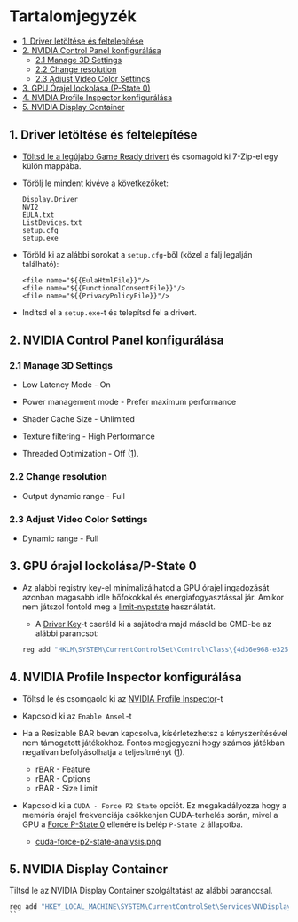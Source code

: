 # Tartalomjegyzék

- [1. Driver letöltése és feltelepítése](#1-driver-letöltése-és-feltelepítése)
- [2. NVIDIA Control Panel konfigurálása](#2-nvidia-control-panel-konfigurálása) 
    - [2.1 Manage 3D Settings](#21-manage-3d-settings)
    - [2.2 Change resolution](#22-change-resolution)
    - [2.3 Adjust Video Color Settings](#23-adjust-video-color-settings)
- [3. GPU Órajel lockolása (P-State 0)](#3-gpu-órajel-lockolásap-state-0)
- [4. NVIDIA Profile Inspector konfigurálása](#4-nvidia-profile-inspector-konfigurálása)
- [5. NVIDIA Display Container](#5-nvidia-display-container)   

## 1. Driver letöltése és feltelepítése

- [Töltsd le a legújabb Game Ready drivert](https://www.nvidia.com/en-us/drivers/) és csomagold ki 7-Zip-el egy külön mappába.

- Törölj le mindent kivéve a következőket:

   ```
   Display.Driver
   NVI2
   EULA.txt
   ListDevices.txt
   setup.cfg
   setup.exe
   ```

- Töröld ki az alábbi sorokat a ``setup.cfg``-ből (közel a fálj legalján található):

   ``` 
   <file name="${{EulaHtmlFile}}"/>
   <file name="${{FunctionalConsentFile}}"/>
   <file name="${{PrivacyPolicyFile}}"/>
   ```

- Indítsd el a ``setup.exe``-t és telepítsd fel a drivert.


## 2. NVIDIA Control Panel konfigurálása

### 2.1 Manage 3D Settings

- Low Latency Mode - On

- Power management mode - Prefer maximum performance

- Shader Cache Size - Unlimited

- Texture filtering - High Performance

- Threaded Optimization - Off ([1](https://tweakguides.pcgamingwiki.com/NVFORCE_8.html)).

### 2.2 Change resolution

- Output dynamic range - Full

### 2.3 Adjust Video Color Settings

- Dynamic range - Full

## 3. GPU órajel lockolása/P-State 0

- Az alábbi registry key-el minimalizálhatod a GPU órajel ingadozását azonban magasabb idle hőfokokkal és energiafogyasztással jár. Amikor nem játszol fontold meg a [limit-nvpstate](https://github.com/valleyofdoom/limit-nvpstate) használatát.

  - A [Driver Key](/media/find-driver-key-example.png)-t cseréld ki a sajátodra majd másold be CMD-be az alábbi parancsot:

  ```bat
  reg add "HKLM\SYSTEM\CurrentControlSet\Control\Class\{4d36e968-e325-11ce-bfc1-08002be10318}\0000" /v "DisableDynamicPstate" /t REG_DWORD /d "1" /f
  ```

## 4. NVIDIA Profile Inspector konfigurálása

- Töltsd le és csomgaold ki az [NVIDIA Profile Inspector](https://github.com/Orbmu2k/nvidiaProfileInspector)-t

- Kapcsold ki az ``Enable Ansel``-t

- Ha a Resizable BAR bevan kapcsolva, kísérletezhetsz a kényszerítésével nem támogatott játékokhoz. Fontos megjegyezni hogy számos játékban negatívan befolyásolhatja a teljesítményt ([1](https://www.techspot.com/review/2234-nvidia-resizable-bar)).

  - rBAR - Feature
  - rBAR - Options
  - rBAR - Size Limit

- Kapcsold ki a ``CUDA - Force P2 State`` opciót. Ez megakadályozza hogy a memória órajel frekvenciája csökkenjen CUDA-terhelés során, mivel a GPU a [Force P-State 0](#34-gpu-órajel-lockolásap-state-0) ellenére is belép ``P-State 2`` állapotba.

   - [cuda-force-p2-state-analysis.png](/media/cuda-force-p2-state-analysis.png)

## 5. NVIDIA Display Container

Tiltsd le az NVIDIA Display Container szolgáltatást az alábbi paranccsal.

```bat
reg add "HKEY_LOCAL_MACHINE\SYSTEM\CurrentControlSet\Services\NVDisplay.ContainerLocalSystem" /v "Start" /t REG_DWORD /d "4" /f
``


